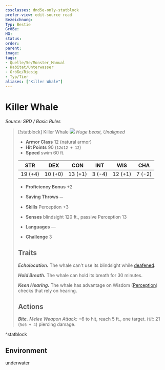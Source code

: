 ```yaml
---
cssclasses: dnd5e-only-statblock
prefer-view: edit-source read
Bezeichnung: 
Typ: Bestie
Größe: 
HG: 
status:
order:
parent:
image: 
tags:
- Quelle/5e/Monster_Manual
- Habitat/Unterwasser
- Größe/Riesig
- Typ/Tier
aliases: ["Killer Whale"]
---
```

# Killer Whale
*Source: SRD / Basic Rules*  

> [!statblock] Killer Whale
> ![](compendium/bestiary/beast/token/killer-whale.png#token)
> *Huge beast, Unaligned*
> 
> - **Armor Class** 12  (natural armor)
> - **Hit Points** 90 (`12d12 + 12`)
> - **Speed** swim 60 ft.
> 
> |STR|DEX|CON|INT|WIS|CHA|
> |:---:|:---:|:---:|:---:|:---:|:---:|
> |19 (+4)|10 (+0)|13 (+1)| 3 (-4)|12 (+1)| 7 (-2)|
> 
> - **Proficiency Bonus** +2
> - **Saving Throws** ⏤
> - **Skills** Perception +3
> - **Senses** blindsight 120 ft., passive Perception 13
> 
> - **Languages** —
> - **Challenge** 3
> 
> ## Traits
> 
> ***Echolocation.*** The whale can't use its blindsight while [deafened](rules/conditions.md#deafened).
> 
> ***Hold Breath.*** The whale can hold its breath for 30 minutes.
> 
> ***Keen Hearing.*** The whale has advantage on Wisdom ([Perception](rules/skills.md#Perception)) checks that rely on hearing.
> 
> ## Actions
> 
> ***Bite.*** *Melee Weapon Attack:* +6 to hit, reach 5 ft., one target. *Hit:* 21 (`5d6 + 4`) piercing damage.

^statblock

## Environment

underwater